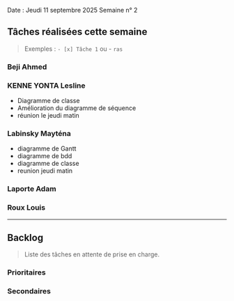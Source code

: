 Date : Jeudi 11 septembre 2025
Semaine n° 2

## Tâches réalisées cette semaine

> Exemples : `- [x] Tâche 1` ou - `ras`

### Beji Ahmed


### KENNE YONTA Lesline
- Diagramme de classe
- Amélioration du diagramme de séquence
- réunion le jeudi matin

### Labinsky Mayténa
- diagramme de Gantt
- diagramme de bdd
- diagramme de classe
- reunion jeudi matin

### Laporte Adam

### Roux Louis


---

## Backlog

> Liste des tâches en attente de prise en charge.

### Prioritaires


### Secondaires
